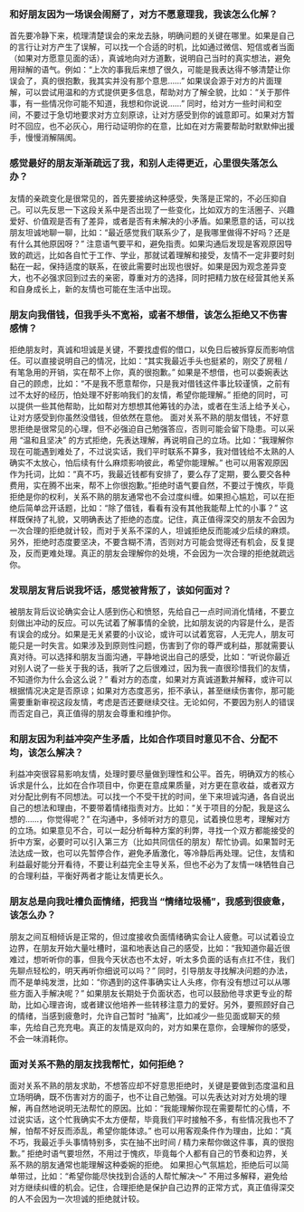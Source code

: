 ### 和好朋友因为一场误会闹掰了，对方不愿意理我，我该怎么化解？&#xA;

首先要冷静下来，梳理清楚误会的来龙去脉，明确问题的关键在哪里。如果是自己的言行让对方产生了误解，可以找一个合适的时机，比如通过微信、短信或者当面（如果对方愿意见面的话），真诚地向对方道歉，说明自己当时的真实想法，避免用辩解的语气。例如：“上次的事我后来想了很久，可能是我表达得不够清楚让你误会了，真的很抱歉，我其实并没有那个意思……” 如果误会源于对方的片面理解，可以尝试用温和的方式提供更多信息，帮助对方了解全貌，比如：“关于那件事，有一些情况你可能不知道，我想和你说说……” 同时，给对方一些时间和空间，不要过于急切地要求对方立刻原谅，让对方感受到你的诚意即可。如果对方暂时不回应，也不必灰心，用行动证明你的在意，比如在对方需要帮助时默默伸出援手，慢慢消解隔阂。


### 感觉最好的朋友渐渐疏远了我，和别人走得更近，心里很失落怎么办？&#xA;

友情的亲疏变化是很常见的，首先要接纳这种感受，失落是正常的，不必压抑自己。可以先反思一下这段关系中是否出现了一些变化，比如双方的生活圈子、兴趣爱好、价值观是否有了差异，或者是否有未解决的小矛盾。如果愿意的话，可以找朋友坦诚地聊一聊，比如：“最近感觉我们联系少了，是我哪里做得不好吗？还是有什么其他原因呀？” 注意语气要平和，避免指责。如果沟通后发现是客观原因导致的疏远，比如各自忙于工作、学业，那就试着理解和接受，友情不一定非要时刻黏在一起，保持适度的联系，在彼此需要时出现也很好。如果是因为观念差异变大，也不必强求回到过去的亲密，尊重对方的选择，同时把精力放在经营其他关系和自身成长上，新的友情也可能在生活中出现。


### 朋友向我借钱，但我手头不宽裕，或者不想借，该怎么拒绝又不伤害感情？&#xA;

拒绝朋友时，真诚和坦诚是关键，不要找虚假的借口，以免日后被拆穿反而影响信任。可以直接说明自己的情况，比如：“其实我最近手头也挺紧的，刚交了房租 / 有笔急用的开销，实在帮不上你，真的很抱歉。” 如果是不想借，也可以委婉表达自己的顾虑，比如：“不是我不愿意帮你，只是我对借钱这件事比较谨慎，之前有过不太好的经历，怕处理不好影响我们的友情，希望你能理解。” 拒绝的同时，可以提供一些其他帮助，比如帮对方想想其他筹钱的办法，或者在生活上给予关心，让对方感受到你虽然没借钱，但依然在意他。
面对关系不熟的朋友借钱，不好意思拒绝是很常见的心理，但不必强迫自己勉强答应，否则可能会留下隐患。可以采用 “温和且坚决” 的方式拒绝，先表达理解，再说明自己的立场。比如：“我理解你现在可能遇到难处了，不过说实话，我们平时联系不算多，我对借钱给不太熟的人确实不太放心，怕后续有什么麻烦影响彼此，希望你能理解。” 也可以用客观原因作为托词，比如：“真不巧，我最近钱都有安排了，要么存了定期，要么要交各种费用，实在腾不出来，帮不上你很抱歉。”​
拒绝时语气要自然，不要过于愧疚，毕竟拒绝是你的权利，关系不熟的朋友通常也不会过度纠缠。如果担心尴尬，可以在拒绝后简单岔开话题，比如：“除了借钱，看看有没有其他我能帮上忙的小事？” 这样既保持了礼貌，又明确表达了拒绝的态度。记住，真正值得深交的朋友不会因为一次合理的拒绝就计较，而对于关系不深的人，坦诚拒绝反而能减少后续的麻烦。
另外，拒绝时态度要坚决，不要含糊不清，否则对方可能会觉得还有机会，反复提及，反而更难处理。真正的朋友会理解你的处境，不会因为一次合理的拒绝就疏远你。


### 发现朋友背后说我坏话，感觉被背叛了，该如何面对？&#xA;

被朋友背后议论确实会让人感到伤心和愤怒，先给自己一点时间消化情绪，不要立刻做出冲动的反应。可以先试着了解事情的全貌，比如朋友说的内容是什么，是否有误会的成分。如果是无关紧要的小议论，或许可以试着宽容，人无完人，朋友可能只是一时失言。如果涉及到原则性问题，伤害到了你的尊严或利益，那就需要认真对待。可以选择和朋友当面沟通，平静地说出自己的感受，比如：“听说你最近对别人说了一些关于我的话，我听了之后很难过，因为我一直很珍惜我们的友情，不知道你为什么会这么说？” 看对方的态度，如果对方真诚道歉并解释，或许可以根据情况决定是否原谅；如果对方态度恶劣，拒不承认，甚至继续伤害你，那可能需要重新审视这段友情，考虑是否还要继续交往。无论如何，不要因为别人的错误而否定自己，真正值得的朋友会尊重和维护你。


### 和朋友因为利益冲突产生矛盾，比如合作项目时意见不合、分配不均，该怎么解决？&#xA;

利益冲突很容易影响友情，处理时要尽量做到理性和公平。首先，明确双方的核心诉求是什么，比如在合作项目中，你更在意成果质量，对方更在意收益，或者双方对分配比例有不同想法。可以找一个不受干扰的时间，坐下来坦诚沟通，各自说出自己的想法和理由，不要带着情绪指责对方。比如：“关于项目的分配，我是这么想的……，你觉得呢？” 在沟通中，多倾听对方的意见，试着换位思考，理解对方的立场。如果意见不合，可以一起分析每种方案的利弊，寻找一个双方都能接受的折中方案，必要时可以引入第三方（比如共同信任的朋友）帮忙协调。如果暂时无法达成一致，也可以先暂停合作，避免矛盾激化，等冷静后再处理。记住，友情和利益最好能分开看待，不要让利益完全主导关系，但也不必为了友情一味牺牲自己的合理利益，平衡好两者才能让友情更长久。


### 朋友总是向我吐槽负面情绪，把我当 “情绪垃圾桶”，我感到很疲惫，该怎么办？&#xA;

朋友之间互相倾诉是正常的，但过度接收负面情绪确实会让人疲惫。可以试着设立边界，在朋友开始大量吐槽时，温和地表达自己的感受，比如：“我知道你最近很难过，想听听你的事，但我今天状态也不太好，听太多负面的话有点扛不住，我们先聊点轻松的，明天再听你细说可以吗？” 同时，引导朋友寻找解决问题的办法，而不是单纯发泄，比如：“你遇到的这件事确实让人头疼，你有没有想过可以从哪些方面入手解决呢？” 如果朋友长期处于负面状态，也可以鼓励他寻求更专业的帮助，比如心理咨询，或者建议他培养一些转移注意力的爱好。另外，要照顾好自己的情绪，当感到疲惫时，允许自己暂时 “抽离”，比如减少一些见面或聊天的频率，先给自己充充电。真正的友情是双向的，对方如果在意你，会理解你的感受，不会一味消耗你。

### 面对关系不熟的朋友找我帮忙，如何拒绝？​
面对关系不熟的朋友求助，不想答应却不好意思拒绝时，关键是要做到态度温和且立场明确，既不伤害对方的面子，也不让自己勉强。可以先表达对对方处境的理解，再自然地说明无法帮忙的原因。比如：“我能理解你现在需要帮忙的心情，不过说实话，这个忙我确实不太方便帮，毕竟我们平时接触不多，有些情况我也不了解，怕帮不好反而添乱，希望你能体谅。”
也可以用客观条件作为理由，比如：“真不巧，我最近手头事情特别多，实在抽不出时间 / 精力来帮你做这件事，真的很抱歉。” 拒绝时语气要坦然，不用过于愧疚，毕竟每个人都有自己的节奏和边界，关系不熟的朋友通常也能理解这种委婉的拒绝。
如果担心气氛尴尬，拒绝后可以简单带过，比如：“希望你能尽快找到合适的人帮忙解决～” 不用过多解释，避免给对方继续纠缠的机会。记住，合理拒绝是保护自己边界的正常方式，真正值得深交的人不会因为一次坦诚的拒绝就计较。